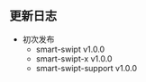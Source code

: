 ## 更新日志

- 初次发布
    - smart-swipt v1.0.0
    - smart-swipt-x v1.0.0
    - smart-swipt-support v1.0.0
